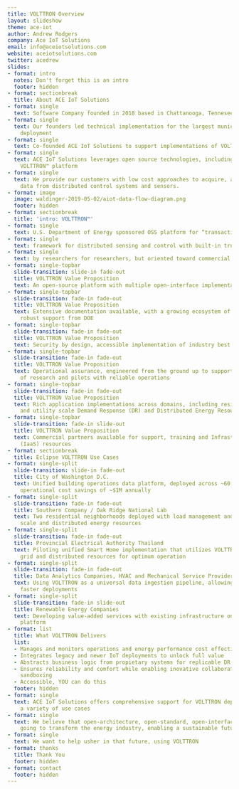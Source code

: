 ```yaml
---
title: VOLTTRON Overview
layout: slideshow
theme: ace-iot
author: Andrew Rodgers
company: Ace IoT Solutions
email: info@aceiotsolutions.com
website: aceiotsolutions.com
twitter: acedrew
slides:
- format: intro
  notes: Don't forget this is an intro
  footer: hidden
- format: sectionbreak
  title: About ACE IoT Solutions
- format: single
  text: Software Company founded in 2018 based in Chattanooga, Tennesee
- format: single
  text: Our founders led technical implementation for the largest municipal VOLTTRON
    deployment
- format: single
  text: Co-founded ACE IoT Solutions to support implementations of VOLTTRON platforms
- format: single
  text: ACE IoT Solutions leverages open source technologies, including the Eclipse
    VOLTTRON™ platform
- format: single
  text: We provide our customers with low cost approaches to acquire, access and manage
    data from distributed control systems and sensors.
- format: image
  image: waldinger-2019-05-02/aiot-data-flow-diagram.png
  footer: hidden
- format: sectionbreak
  title: 'intro: VOLTTRON™'
- format: single
  text: U.S. Department of Energy sponsored OSS platform for “transactional energy”
- format: single
  text: framework for distributed sensing and control with built-in trust and security
- format: single
  text: by researchers for researchers, but oriented toward commercial adoption
- format: single-topbar
  slide-transition: slide-in fade-out
  title: VOLTTRON Value Proposition
  text: An open-source platform with multiple open-interface implementations included
- format: single-topbar
  slide-transition: fade-in fade-out
  title: VOLTTRON Value Proposition
  text: Extensive documentation available, with a growing ecosystem of users, and
    robust support from DOE
- format: single-topbar
  slide-transition: fade-in fade-out
  title: VOLTTRON Value Proposition
  text: Security by design, accessible implementation of industry best practices
- format: single-topbar
  slide-transition: fade-in fade-out
  title: VOLTTRON Value Proposition
  text: Operational assurance, engineered from the ground up to support co-existence
    of research and pilots with reliable operations
- format: single-topbar
  slide-transition: fade-in fade-out
  title: VOLTTRON Value Proposition
  text: Rich application implementations across domains, including residential, campus
    and utility scale Demand Response (DR) and Distributed Energy Resources (DER)
- format: single-topbar
  slide-transition: fade-in slide-out
  title: VOLTTRON Value Proposition
  text: Commercial partners available for support, training and Infrastructure-as-a-Service
    (IaaS) resources
- format: sectionbreak
  title: Eclipse VOLTTRON Use Cases
- format: single-split
  slide-transition: slide-in fade-out
  title: City of Washington D.C.
  text: Unified building operations data platform, deployed across ~60 buildings enabling
    operational cost savings of ~$1M annually
- format: single-split
  slide-transition: fade-in fade-out
  title: Southern Company / Oak Ridge National Lab
  text: Two residential neighborhoods deployed with load management and community
    scale and distributed energy resources
- format: single-split
  slide-transition: fade-in fade-out
  title: Provincial Electrical Authority Thailand
  text: Piloting unified Smart Home implementation that utilizes VOLTTRON to coordinate
    grid and distributed resources for optimum operation
- format: single-split
  slide-transition: fade-in fade-out
  title: Data Analytics Companies, HVAC and Mechanical Service Providers
  text: Using VOLTTRON as a universal data ingestion pipeline, allowing lower cost,
    faster deployments
- format: single-split
  slide-transition: fade-in slide-out
  title: Renewable Energy Companies
  text: Developing value-added services with existing infrastructure on top of a tested
    platform
- format: list
  title: What VOLTTRON Delivers
  list:
  - Manages and monitors operations and energy performance cost effectively
  - Integrates legacy and newer IoT deployments to unlock full value
  - Abstracts business logic from propietary systems for replicable DR and DER applications
  - Ensures reliability and comfort while enabling inovative collaborations with failsafe
    sandboxing
  - Accessible, YOU can do this
  footer: hidden
- format: single
  text: ACE IoT Solutions offers comprehensive support for VOLTTRON deployments for
    a variety of use cases
- format: single
  text: We believe that open-architecture, open-standard, open-interface systems are
    going to transform the energy industry, enabling a sustainable future
- format: single
  text: We want to help usher in that future, using VOLTTRON
- format: thanks
  title: Thank You
  footer: hidden
- format: contact
  footer: hidden
---
```


